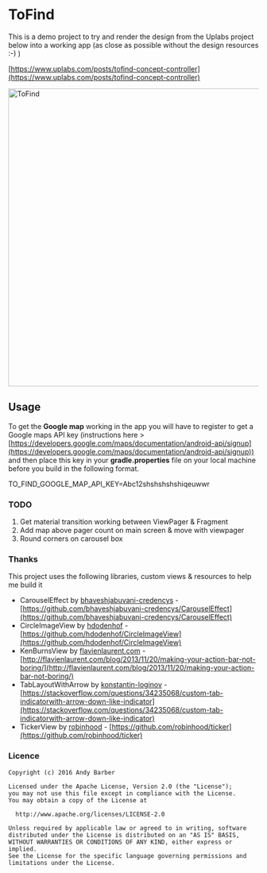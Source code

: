 # ToFind

This is a demo project to try and render the design from the Uplabs project below into a working app (as close as possible without the design resources :-) )

[https://www.uplabs.com/posts/tofind-concept-controller](https://www.uplabs.com/posts/tofind-concept-controller)

<p>
<img src="https://github.com/andyb129/ToFind/blob/master/screenshots/to_find_anim.gif" height="600" alt="ToFind"/>
</p>

## Usage

To get the **Google map** working in the app you will have to register to get a Google maps API key (instructions here > [https://developers.google.com/maps/documentation/android-api/signup](https://developers.google.com/maps/documentation/android-api/signup))  
and then place this key in your **gradle.properties** file on your local machine before you build in the following format.

TO_FIND_GOOGLE_MAP_API_KEY=Abc12shshshshshiqeuwwr


### TODO
1. Get material transition working between ViewPager & Fragment
2. Add map above pager count on main screen & move with viewpager
3. Round corners on carousel box

### Thanks

This project uses the following libraries, custom views & resources to help me build it

* CarouselEffect by [bhaveshjabuvani-credencys](https://github.com/bhaveshjabuvani-credencys) - [https://github.com/bhaveshjabuvani-credencys/CarouselEffect](https://github.com/bhaveshjabuvani-credencys/CarouselEffect)
* CircleImageView by [hdodenhof](https://github.com/hdodenhof) - [https://github.com/hdodenhof/CircleImageView](https://github.com/hdodenhof/CircleImageView)
* KenBurnsView by [flavienlaurent.com](https://flavienlaurent.com) - [http://flavienlaurent.com/blog/2013/11/20/making-your-action-bar-not-boring/](http://flavienlaurent.com/blog/2013/11/20/making-your-action-bar-not-boring/)
* TabLayoutWithArrow by [konstantin-loginov](https://stackoverflow.com/users/1658267/konstantin-loginov) - [https://stackoverflow.com/questions/34235068/custom-tab-indicatorwith-arrow-down-like-indicator](https://stackoverflow.com/questions/34235068/custom-tab-indicatorwith-arrow-down-like-indicator)
* TickerView by [robinhood](https://github.com/robinhood) - [https://github.com/robinhood/ticker](https://github.com/robinhood/ticker)

### Licence
```
Copyright (c) 2016 Andy Barber

Licensed under the Apache License, Version 2.0 (the "License");
you may not use this file except in compliance with the License.
You may obtain a copy of the License at

  http://www.apache.org/licenses/LICENSE-2.0

Unless required by applicable law or agreed to in writing, software
distributed under the License is distributed on an "AS IS" BASIS,
WITHOUT WARRANTIES OR CONDITIONS OF ANY KIND, either express or implied.
See the License for the specific language governing permissions and
limitations under the License.
```
